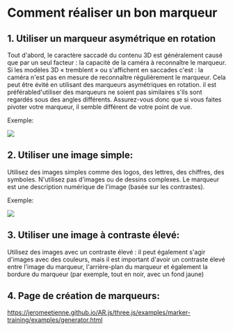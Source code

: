 # Comment réaliser un bon marqueur

## 1. Utiliser un marqueur asymétrique en rotation

Tout d'abord, le caractère saccadé du contenu 3D est généralement causé que par un seul facteur : la capacité de la caméra à reconnaître le marqueur. Si les modèles 3D « tremblent » ou s'affichent en saccades c'est : la caméra n'est pas en mesure de reconnaître régulièrement le marqueur. 
Cela peut être évité en utilisant des marqueurs asymétriques en rotation.
il est préférabled'utiliser des marqueurs ne soient pas similaires s'ils sont regardés sous des angles différents. Assurez-vous donc que si vous faites pivoter votre marqueur, il semble différent de votre point de vue.

Exemple:

<img src="https://miro.medium.com/max/556/1*pFxd1JLmK1vvWgTlbtTwJw.png"/>

## 2. Utiliser une image simple:

Utilisez des images simples comme des logos, des lettres, des chiffres, des symboles. N'utilisez pas d'images ou de dessins complexes.
Le marqueur est une description numérique de l'image (basée sur les contrastes).

Exemple:

<img src="https://miro.medium.com/max/452/1*IW8t0l7nGY7gcqYnnVtwTQ.png"/>

## 3. Utiliser une image à contraste élevé:

Utilisez des images avec un contraste élevé : il peut également s'agir d'images avec des couleurs, mais il est important d'avoir un contraste élevé entre l'image du marqueur, l'arrière-plan du marqueur et également la bordure du marqueur (par exemple, tout en noir, avec un fond jaune)

## 4. Page de création de marqueurs:

https://jeromeetienne.github.io/AR.js/three.js/examples/marker-training/examples/generator.html
